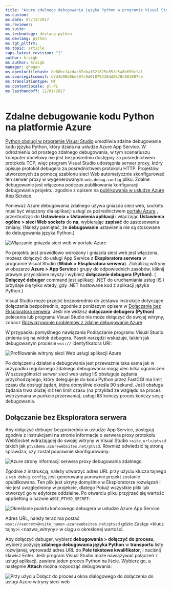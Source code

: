 ```yaml
---
title: "Azure zdalnego debugowania języka Python w programie Visual Studio | Dokumentacja firmy Microsoft"
ms.custom: 
ms.date: 07/12/2017
ms.reviewer: 
ms.suite: 
ms.technology: devlang-python
ms.devlang: python
ms.tgt_pltfrm: 
ms.topic: article
caps.latest.revision: "1"
author: kraigb
ms.author: kraigb
manager: ghogen
ms.openlocfilehash: 8e08bcf4cdae07cbaf621825e85fe5a8b699cfa1
ms.sourcegitcommit: b7d3b90d0be597c9d01879338dd2678c881087ce
ms.translationtype: MT
ms.contentlocale: pl-PL
ms.lasthandoff: 12/01/2017
---
```

# <a name="remotely-debugging-python-code-on-azure"></a>Zdalne debugowanie kodu Python na platformie Azure

[Python obsługi w programie Visual Studio](installation.md) umożliwia zdalne debugowanie kodu języka Python, który działa na usłudze Azure App Service. W odróżnieniu od prostego zdalnego debugowania, w tym scenariuszu komputer docelowy nie jest bezpośrednio dostępny za pośrednictwem protokołu TCP, więc program Visual Studio udostępnia serwer proxy, który opisuje protokół debugera za pośrednictwem protokołu HTTP. Projektów utworzonych za pomocą szablonu sieci Web automatycznie skonfigurować ten serwer proxy w wygenerowanym `web.debug.config` pliku. Zdalne debugowanie jest włączona podczas publikowania konfiguracji debugowania projektu, zgodnie z opisem na [publikowania w usłudze Azure App Service](template-web.md#publishing-to-azure-app-service).

Ponieważ Azure debugowania zdalnego używa gniazda sieci web, sockets musi być włączony dla aplikacji usługi za pośrednictwem [portalu Azure](https://portal.azure.com) , przechodząc do **Ustawienia > Ustawienia aplikacji** i włączając  **Ustawienia ogólne > sieci Web sockets** do **na**, wybierając **zapisać** do zastosowania zmiany. (Należy pamiętać, że **debugowanie** ustawienia nie są stosowane do debugowania języka Python.)

![Włączanie gniazda sieci web w portalu Azure](media/azure-remote-debugging-enable-web-sockets.png)

Po projektu jest prawidłowo wdrożony i gniazda sieci web jest włączona, możesz dołączyć do usługi App Service z **Eksploratora serwera** w programie Visual Studio (**Widok > Eksploratora serwera**). Zlokalizuj witryny w obszarze **Azure > App Service** i grupy do odpowiednich zasobów, kliknij prawym przyciskiem myszy i wybierz **dołączanie debugera (Python)**. ( **Dołączyć debuger** command jest aplikacji .NET do uruchamiania usług IIS i przydaje się tylko wtedy, gdy .NET hostowane kod z aplikacji języka Python.)

Visual Studio może przejść bezpośrednio do zestawu instrukcje dotyczące dołączania bezpośrednio, zgodnie z poniższym opisem w [Dołączanie bez Eksploratora serwera](#attaching-without-server-explorer). Jeśli nie widzisz **dołączanie debugera (Python)** polecenia lub programu Visual Studio nie może dołączyć do swojej witryny, zobacz [Rozwiązywanie problemów z zdalne debugowanie Azure](debugging-azure-remote-troubleshooting.md).

W przypadku pomyślnego nawiązania Podłączanie programu Visual Studio zmienia się na widok debugera. Pasek narzędzi wskazuje, takich jak debugowanym procesie `wss://` identyfikatora URI:

![Profilowanie witryny sieci Web usługi aplikacji Azure](media/azure-remote-debugging-attached.png)

Po dołączeniu działanie debugowania jest przeważnie taka sama jak w przypadku regularnego zdalnego debugowania mogą ulec kilka ograniczeń. W szczególności serwer sieci web usług IIS obsługuje żądania przychodzącego, który deleguje je do kodu Python przez FastCGI ma limit czasu dla obsługi żądań, która domyślnie określa 90 sekund. Jeśli obsługa żądania trwa dłużej niż ten limit czasu (na przykład ze względu na proces wstrzymana w punkcie przerwania), usługi IIS kończy proces kończy sesję debugowania. 

## <a name="attaching-without-server-explorer"></a>Dołączanie bez Eksploratora serwera

Aby dołączyć debuger bezpośrednio w usłudze App Service, postępuj zgodnie z instrukcjami na stronie informacje o serwera proxy protokołu WebSocket wdrażającej do swojej witryny w Visual Studio `<site_url>/ptvsd` takich jak `ptvsdemo.azurewebsites.net/ptvsd`. Również odwiedzić tę stronę sprawdza, czy został poprawnie skonfigurowany:

![Azure strony informacji serwera proxy debugowania zdalnego](media/azure-remote-debugging-proxy-info-page.png)

Zgodnie z instrukcją, należy utworzyć adres URL przy użyciu klucza tajnego z `web.debug.config`, jest generowany ponownie projekt zostanie opublikowana. Ten plik jest ukryty domyślnie w Eksploratorze rozwiązań i nie jest uwzględniony w projekcie, dlatego Pokaż wszystkie pliki lub otworzyć go w edytorze oddzielne. Po otwarciu pliku przyjrzeć się wartość appSetting o nazwie `WSGI_PTVSD_SECRET`:

![Określanie punktu końcowego debugera w usłudze Azure App Service](media/azure-remote-debugging-secret.png)

Adres URL, należy teraz ma postać `wss://<secret>@<site_name>.azurewebsites.net/ptvsd` gdzie Zastąp &lt;klucz tajny&gt;i &lt;nazwa_witryny&gt; w ciągu o określonej wartości.

Aby dołączyć debuger, wybierz **debugowania > dołączyć do procesu**, wybierz pozycję **zdalnego debugowania języka Python** w **transportu** listy rozwijanej, wprowadź adres URL do  **Pole tekstowe kwalifikator**, i naciśnij klawisz Enter. Jeśli program Visual Studio może nawiązywać połączeń z usługi aplikacji, zawiera jeden proces Python na liście. Wybierz go, a następnie **Attach** można rozpocząć debugowania:

![Przy użyciu Dołącz do procesu okna dialogowego do dołączenia do usługi Azure witryny sieci web](media/azure-remote-debugging-manual-attach.png)
